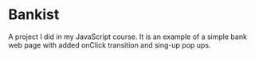 # Bankist

A project I did in my JavaScript course.
It is an example of a simple bank web page with added onClick transition and sing-up pop ups.
